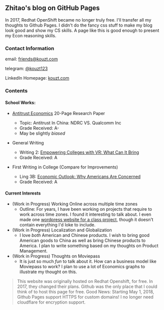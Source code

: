 ## Zhitao's blog on GitHub Pages

In 2017, Redhat OpenShift became no longer truly free. I'll transfer all my thoughts to Github Pages. I didn't do the fancy css stuff to make my blog look good and show my CS skills. A page like this is good enough to present my Econ reasoning skills.

### Contact Information

email: [friends@kouzt.com](mailto:friends@kouzt.com)

telegram: [@kouzt123](https://t.me/kouzt123)

LinkedIn Homepage: <a href="http://www.kouzt.com" target="_blank">kouzt.com</a>

### Contents

<h4>School Works:</h4>

- [Antitrust Economics](https://www.zhitaokou.com/AntitrustEconomicsZhitaoKou) 20-Page Research Paper
  - Topic: Antitrust In China: NDRC VS. Qualcomm Inc
  - Grade Received: A-
  - May be slightly *biased*


- General Writing
  - Writing 2: [Empowering Colleges with VR: What Can It Bring](https://www.zhitaokou.com/Writing2VR)
  - Grade Received: A
- First Writing in College (Compare for Improvements)
  - Ling 3B: [Economic Outlook: Why Americans Are Concerned](https://www.zhitaokou.com/Ling_2)
  - Grade Received: A

<h4>Current Interests</h4>

- (Work in Progress) Working Online across multiple time zones
  - Outline: For years, I have been working on projects that require to work across time zones. I found it interesting to talk about. I even made one [wordpress website for a class project](https://workinglifeat.home.blog), though it doesn't contain everything I'd loke to include.
- (Work in Progress) Localization and Globalization
  - I love *both* American and Chinese products. I wish to bring good American goods to China as well as bring Chinese products to America. I plan to write something based on my thoughts on Product Management.
- (Work in Progress) Thoughts on Moviepass
  - It is just so much *fun* to talk about it. How can a business model like Moviepass to work? I plan to use a lot of Economics graphs to illustrate my thought on this.




> This website was originally hosted on Redhat Openshift, for free. In 2017, they changed their plans. Github was the only place that I could think of to host this page for free.
> Good News: Starting May 1, 2018, Github Pages support HTTPS for custom domains! I no longer need cloudflare for encryption support.
